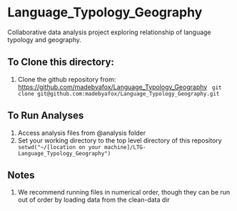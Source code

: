 # Language_Typology_Geography
Collaborative data analysis project exploring relationship of language typology and geography.

## To Clone this directory:
1. Clone the github repository from: https://github.com/madebyafox/Language_Typology_Geography
` git clone git@github.com:madebyafox/Language_Typology_Geography.git`

## To Run Analyses
1. Access analysis files from @analysis folder
2. Set your working directory to the top level directory of this repository
` setwd("~/[location on your machine]/LTG-Language_Typology_Geography")`


## Notes
1. We recommend running files in numerical order, though they can be run out of order by loading data from the clean-data dir
